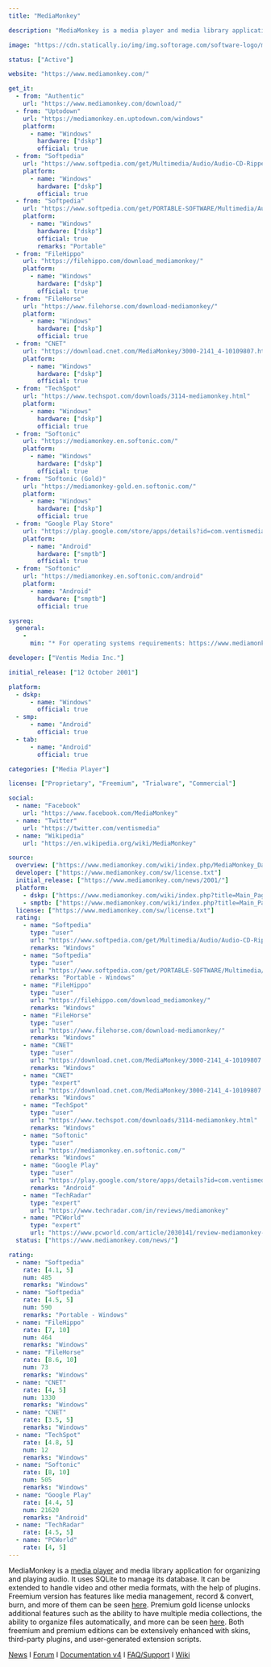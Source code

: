```yaml
---
title: "MediaMonkey"

description: "MediaMonkey is a media player and media library application for organizing and playing audio"

image: "https://cdn.statically.io/img/img.softorage.com/software-logo/mediamonkey.png?h=64"

status: ["Active"]

website: "https://www.mediamonkey.com/"

get_it:
  - from: "Authentic"
    url: "https://www.mediamonkey.com/download/"
  - from: "Uptodown"
    url: "https://mediamonkey.en.uptodown.com/windows"
    platform:
      - name: "Windows"
        hardware: ["dskp"]
        official: true
  - from: "Softpedia"
    url: "https://www.softpedia.com/get/Multimedia/Audio/Audio-CD-Rippers-Encoders/MediaMonkey.shtml"
    platform:
      - name: "Windows"
        hardware: ["dskp"]
        official: true
  - from: "Softpedia"
    url: "https://www.softpedia.com/get/PORTABLE-SOFTWARE/Multimedia/Audio/MediaMonkey-Portable.shtml"
    platform:
      - name: "Windows"
        hardware: ["dskp"]
        official: true
        remarks: "Portable"
  - from: "FileHippo"
    url: "https://filehippo.com/download_mediamonkey/"
    platform:
      - name: "Windows"
        hardware: ["dskp"]
        official: true
  - from: "FileHorse"
    url: "https://www.filehorse.com/download-mediamonkey/"
    platform:
      - name: "Windows"
        hardware: ["dskp"]
        official: true
  - from: "CNET"
    url: "https://download.cnet.com/MediaMonkey/3000-2141_4-10109807.html"
    platform:
      - name: "Windows"
        hardware: ["dskp"]
        official: true
  - from: "TechSpot"
    url: "https://www.techspot.com/downloads/3114-mediamonkey.html"
    platform:
      - name: "Windows"
        hardware: ["dskp"]
        official: true
  - from: "Softonic"
    url: "https://mediamonkey.en.softonic.com/"
    platform:
      - name: "Windows"
        hardware: ["dskp"]
        official: true
  - from: "Softonic (Gold)"
    url: "https://mediamonkey-gold.en.softonic.com/"
    platform:
      - name: "Windows"
        hardware: ["dskp"]
        official: true
  - from: "Google Play Store"
    url: "https://play.google.com/store/apps/details?id=com.ventismedia.android.mediamonkey"
    platform:
      - name: "Android"
        hardware: ["smptb"]
        official: true
  - from: "Softonic"
    url: "https://mediamonkey.en.softonic.com/android"
    platform:
      - name: "Android"
        hardware: ["smptb"]
        official: true

sysreq:
  general:
    -
      min: "* For operating systems requirements: https://www.mediamonkey.com/support/index.php?/Knowledgebase/Article/View/55/2/what-operating-systems-is-mediamonkey-compatible-with\n* For devices compatibility: https://www.mediamonkey.com/wiki/index.php/Compatible_Devices"

developer: ["Ventis Media Inc."]

initial_release: ["12 October 2001"]

platform:
  - dskp:
      - name: "Windows"
        official: true
  - smp:
      - name: "Android"
        official: true
  - tab:
      - name: "Android"
        official: true

categories: ["Media Player"]

license: ["Proprietary", "Freemium", "Trialware", "Commercial"]

social:
  - name: "Facebook"
    url: "https://www.facebook.com/MediaMonkey"
  - name: "Twitter"
    url: "https://twitter.com/ventismedia"
  - name: "Wikipedia"
    url: "https://en.wikipedia.org/wiki/MediaMonkey"

source:
  overview: ["https://www.mediamonkey.com/wiki/index.php/MediaMonkey_Database_structure", "https://www.mediamonkey.com/information/free/", "https://www.mediamonkey.com/information/gold/", "https://www.mediamonkey.com/wiki/index.php?title=About_MediaMonkey"]
  developer: ["https://www.mediamonkey.com/sw/license.txt"]
  initial_release: ["https://www.mediamonkey.com/news/2001/"]
  platform:
    - dskp: ["https://www.mediamonkey.com/wiki/index.php?title=Main_Page", "https://www.mediamonkey.com/wiki/index.php?title=About_MediaMonkey"]
    - smptb: ["https://www.mediamonkey.com/wiki/index.php?title=Main_Page", "https://www.mediamonkey.com/wiki/index.php?title=MediaMonkey_for_Android"]
  license: ["https://www.mediamonkey.com/sw/license.txt"]
  rating:
    - name: "Softpedia"
      type: "user"
      url: "https://www.softpedia.com/get/Multimedia/Audio/Audio-CD-Rippers-Encoders/MediaMonkey.shtml"
      remarks: "Windows"
    - name: "Softpedia"
      type: "user"
      url: "https://www.softpedia.com/get/PORTABLE-SOFTWARE/Multimedia/Audio/MediaMonkey-Portable.shtml"
      remarks: "Portable - Windows"
    - name: "FileHippo"
      type: "user"
      url: "https://filehippo.com/download_mediamonkey/"
      remarks: "Windows"
    - name: "FileHorse"
      type: "user"
      url: "https://www.filehorse.com/download-mediamonkey/"
      remarks: "Windows"
    - name: "CNET"
      type: "user"
      url: "https://download.cnet.com/MediaMonkey/3000-2141_4-10109807.html"
      remarks: "Windows"
    - name: "CNET"
      type: "expert"
      url: "https://download.cnet.com/MediaMonkey/3000-2141_4-10109807.html"
      remarks: "Windows"
    - name: "TechSpot"
      type: "user"
      url: "https://www.techspot.com/downloads/3114-mediamonkey.html"
      remarks: "Windows"
    - name: "Softonic"
      type: "user"
      url: "https://mediamonkey.en.softonic.com/"
      remarks: "Windows"
    - name: "Google Play"
      type: "user"
      url: "https://play.google.com/store/apps/details?id=com.ventismedia.android.mediamonkey"
      remarks: "Android"
    - name: "TechRadar"
      type: "expert"
      url: "https://www.techradar.com/in/reviews/mediamonkey"
    - name: "PCWorld"
      type: "expert"
      url: "https://www.pcworld.com/article/2030141/review-mediamonkey-organizes-your-mp3s.html"
  status: ["https://www.mediamonkey.com/news/"]

rating:
  - name: "Softpedia"
    rate: [4.1, 5]
    num: 485
    remarks: "Windows"
  - name: "Softpedia"
    rate: [4.5, 5]
    num: 590
    remarks: "Portable - Windows"
  - name: "FileHippo"
    rate: [7, 10]
    num: 464
    remarks: "Windows"
  - name: "FileHorse"
    rate: [8.6, 10]
    num: 73
    remarks: "Windows"
  - name: "CNET"
    rate: [4, 5]
    num: 1330
    remarks: "Windows"
  - name: "CNET"
    rate: [3.5, 5]
    remarks: "Windows"
  - name: "TechSpot"
    rate: [4.8, 5]
    num: 12
    remarks: "Windows"
  - name: "Softonic"
    rate: [8, 10]
    num: 505
    remarks: "Windows"
  - name: "Google Play"
    rate: [4.4, 5]
    num: 21620
    remarks: "Android"
  - name: "TechRadar"
    rate: [4.5, 5]
  - name: "PCWorld"
    rate: [4, 5]
---
```

  MediaMonkey is a [media player](/categories/media-player/) and media library application for organizing and playing audio. It uses SQLite to manage its database. It can be extended to handle video and other media formats, with the help of plugins. Freemium version has features like media management, record & convert, burn, and more of them can be seen [here](https://www.mediamonkey.com/information/free/). Premium gold license unlocks additional features such as the ability to have multiple media collections, the ability to organize files automatically, and more can be seen [here](https://www.mediamonkey.com/information/gold/). Both freemium and premium editions can be extensively enhanced with skins, third-party plugins, and user-generated extension scripts.
  
  [News](https://www.mediamonkey.com/news/)  I  [Forum](https://www.mediamonkey.com/forum/)  I  [Documentation v4](https://www.mediamonkey.com/wiki/index.php/WebHelp:Content/4.0)  I  [FAQ/Support](https://www.mediamonkey.com/support/)  I  [Wiki](https://www.mediamonkey.com/wiki/index.php?title=Main_Page)
  
